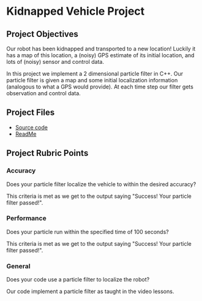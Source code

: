 # Kidnapped Vehicle Project

## Project Objectives
Our robot has been kidnapped and transported to a new location! Luckily it has a map of this location, a (noisy) GPS estimate of its initial location, and lots of (noisy) sensor and control data.

In this project we implement a 2 dimensional particle filter in C++. Our particle filter is given a map and some initial localization information (analogous to what a GPS would provide). At each time step our filter gets observation and control data. 

## Project Files
* [Source code](https://github.com/schambon77/CarND-Kidnapped-Vehicle/tree/master/src)
* [ReadMe](https://github.com/schambon77/CarND-Kidnapped-Vehicle/blob/master/README.md)

## Project Rubric Points

### Accuracy

Does your particle filter localize the vehicle to within the desired accuracy?

This criteria is met as we get to the output saying "Success! Your particle filter passed!".

### Performance

Does your particle run within the specified time of 100 seconds?

This criteria is met as we get to the output saying "Success! Your particle filter passed!".

### General

Does your code use a particle filter to localize the robot?

Our code implement a particle filter as taught in the video lessons.
